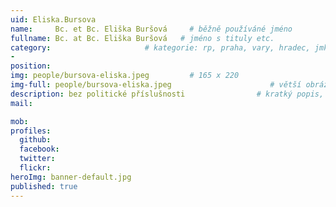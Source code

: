 ```yaml
---
uid: Eliska.Bursova
name:     Bc. et Bc. Eliška Buršová     # běžně používáné jméno
fullname: Bc. at Bc. Eliška Buršová   # jméno s tituly etc.
category:                     # kategorie: rp, praha, vary, hradec, jmk, senat
- 
position:
img: people/bursova-eliska.jpeg         # 165 x 220
img-full: people/bursova-eliska.jpeg                      # větší obrázek zobrazený na podrobném profilu
description: bez politické příslušnosti                # kratký popis, max 160 znaků
mail:

mob:         
profiles:
  github:
  facebook:       
  twitter:        
  flickr:       
heroImg: banner-default.jpg
published: true
---
```

